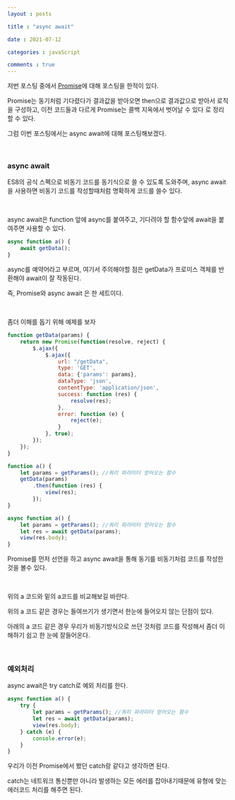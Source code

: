 ```yaml
---
layout : posts

title : "async await"

date : 2021-07-12

categories : javaScript

comments : true
---
```




저번 포스팅 중에서 [Promise](https://pkt369.github.io/javascript/javaScript_Promise/)에 대해 포스팅을 한적이 있다. 

Promise는 동기처럼 기다렸다가 결과값을 받아오면 then으로 결과값으로 받아서 로직을 구성하고, 이전 코드들과 다르게 Promise는 콜백 지옥에서 벗어날 수 있다 로 정리할 수 있다.

그럼 이번 포스팅에서는 async await에 대해 포스팅해보겠다.

<br>

### async await

ES8의 공식 스펙으로 비동기 코드를 동기식으로 쓸 수 있도록 도와주며, async await을 사용하면 비동기 코드를 작성할때처럼 명확하게 코드를 쓸수 있다.

<br>

async await은 function 앞에 async를 붙여주고, 기다려야 할 함수앞에 await을 붙여주면 사용할 수 있다.

```javascript
async function a() {
    await getData();
}
```

async를 예약어라고 부르며, 여기서 주의해야할 점은 getData가 프로미스 객체를 반환해야 await이 잘 작동된다.

즉, Promise와 async await 은 한 세트이다.

<br>

좀더 이해를 돕기 위해 예제를 보자

```javascript
function getData(params) {
    return new Promise(function(resolve, reject) {
        $.ajax({
            $.ajax({
                url: "/getData",
                type: 'GET',
                data: {'params': params},
                dataType: 'json',
                contentType: 'application/json',
                success: function (res) {
                    resolve(res);
                },
                error: function (e) {
                    reject(e);
                }
            }, true);
        });
    });
}

function a() {
	let params = getParams(); //쿼리 파라미터 얻어오는 함수
    getData(params)
    	.then(function (res) {
        	view(res);
    	});
}

async function a() {
	let params = getParams(); //쿼리 파라미터 얻어오는 함수
	let res = await getData(params);
    view(res.body);
}
```

Promise를 먼저 선언을 하고  async await을 통해 동기를 비동기처럼 코드를 작성한 것을 볼수 있다.

<br>

위의 a 코드와 밑의 a코드를 비교해보길 바란다.

위의 a 코드 같은 경우는 들여쓰기가 생기면서 한눈에 들어오지 않는 단점이 있다.

아래의 a 코드 같은 경우 우리가 비동기방식으로 쓰던 것처럼 코드를 작성해서 좀더 이해하기 쉽고 한 눈에 잘들어온다.

<br>

### 예외처리

async await은 try catch로 예외 처리를 한다.

```javascript
async function a() {
    try {
        let params = getParams(); //쿼리 파라미터 얻어오는 함수
        let res = await getData(params);
   		view(res.body);
    } catch (e) {
        console.error(e);
    }
}
```

우리가 이전 Promise에서 봤던 catch랑 같다고 생각하면 된다.

catch는 네트워크 통신뿐만 아니라 발생하는 모든 에러를 잡아내기때문에 유형에 맞는 에러코드 처리를 해주면 된다.

